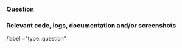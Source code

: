 <!---
Please read this!

Before opening a new issue, please verify the issue you're about to submit isn't a duplicate by searching for keywords in the issues filtered by the "type::question" or "type::bug" label:

- https://gitlab.com/beneath-hq/beneath/issues?label_name%5B%5D=type%3A%3Aquestion
- https://gitlab.com/beneath-hq/beneath/issues?label_name%5B%5D=type%3A%3Abug
--->

### Question

<!---
Please describe your question or problem concisely
--->

### Relevant code, logs, documentation and/or screenshots

<!---
Paste any relevant information that we can use to better understand your enquiry. Please use code blocks (```) to format code, logs and console output.
--->

/label ~"type::question"
